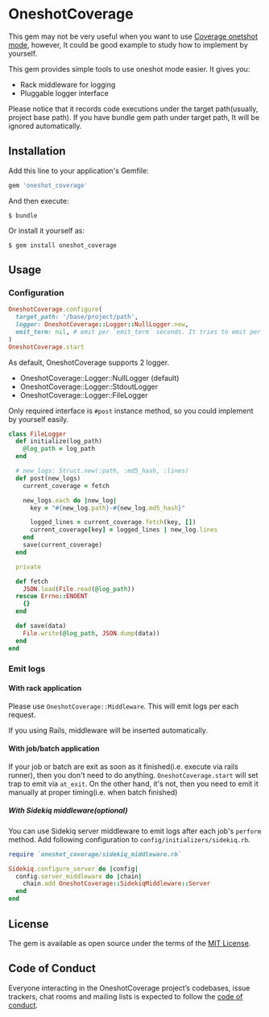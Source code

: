 # OneshotCoverage

This gem may not be very useful when you want to use [Coverage onetshot mode](https://bugs.ruby-lang.org/issues/15022),
however, It could be good example to study how to implement by yourself.

This gem provides simple tools to use oneshot mode easier. It gives you:

- Rack middleware for logging
- Pluggable logger interface

Please notice that it records code executions under the target path(usually, project base path).
If you have bundle gem path under target path, It will be ignored automatically.

## Installation

Add this line to your application's Gemfile:

```ruby
gem 'oneshot_coverage'
```

And then execute:

    $ bundle

Or install it yourself as:

    $ gem install oneshot_coverage

## Usage

### Configuration

```ruby
OneshotCoverage.configure(
  target_path: '/base/project/path',
  logger: OneshotCoverage::Logger::NullLogger.new,
  emit_term: nil, # emit per `emit_term` seconds. It tries to emit per request when `nil`.
)
OneshotCoverage.start
```

As default, OneshotCoverage supports 2 logger.

- OneshotCoverage::Logger::NullLogger (default)
- OneshotCoverage::Logger::StdoutLogger
- OneshotCoverage::Logger::FileLogger

Only required interface is `#post` instance method, so you could implement
by yourself easily.

```ruby
class FileLogger
  def initialize(log_path)
    @log_path = log_path
  end

  # new_logs: Struct.new(:path, :md5_hash, :lines)
  def post(new_logs)
    current_coverage = fetch

    new_logs.each do |new_log|
      key = "#{new_log.path}-#{new_log.md5_hash}"

      logged_lines = current_coverage.fetch(key, [])
      current_coverage[key] = logged_lines | new_log.lines
    end
    save(current_coverage)
  end

  private

  def fetch
    JSON.load(File.read(@log_path))
  rescue Errno::ENOENT
    {}
  end

  def save(data)
    File.write(@log_path, JSON.dump(data))
  end
end
```

### Emit logs

#### With rack application

Please use `OneshotCoverage::Middleware`. This will emit logs per each request.

If you using Rails, middleware will be inserted automatically.

#### With job/batch application

If your job or batch are exit as soon as it finished(i.e. execute via rails runner),
then you don't need to do anything. `OneshotCoverage.start` will set trap
to emit via `at_exit`.
On the other hand, it's not, then you need to emit it manually
at proper timing(i.e. when batch finished)

##### With Sidekiq middleware(optional)
You can use Sidekiq server middleware to emit logs after each job's `perform` method.
Add following configuration to `config/initializers/sidekiq.rb`.

```ruby
require `oneshot_coverage/sidekiq_middleware.rb` 

Sidekiq.configure_server do |config|
  config.server_middleware do |chain|
    chain.add OneshotCoverage::SidekiqMiddleware::Server
  end
end
```

## License

The gem is available as open source under the terms of the [MIT License](https://opensource.org/licenses/MIT).

## Code of Conduct

Everyone interacting in the OneshotCoverage project’s codebases, issue trackers, chat rooms and mailing lists is expected to follow the [code of conduct](https://github.com/riseshia/oneshot_coverage/blob/master/CODE_OF_CONDUCT.md).
